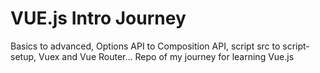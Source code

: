 # VUE.js Intro Journey

Basics to advanced, Options API to Composition API, script src to script-setup, Vuex and Vue Router... Repo of my journey for learning Vue.js